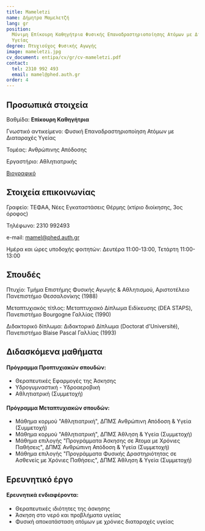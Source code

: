 ```yaml
---
title: Mameletzi
name: Δήμητρα Μαμελετζή
lang: gr
position:
  Μόνιμη Επίκουρη Καθηγήτρια Φυσικής Επαναδραστηριοποίησης Ατόμων με Διαταραχές
  Υγείας
degree: Πτυχιούχος Φυσικής Αγωγής
image: mameletzi.jpg
cv_document: entipa/cv/gr/cv-mameletzi.pdf
contact:
  tel: 2310 992 493
  email: mamel@phed.auth.gr
order: 4
---
```


## Προσωπικά στοιχεία

Βαθμίδα: **Επίκουρη Καθηγήτρια**

Γνωστικό αντικείμενο: Φυσική Επαναδραστηριοποίηση Ατόμων με Διαταραχές Υγείας

Τομέας: Ανθρώπινης Απόδοσης

Εργαστήριο: Αθλητιατρικής

[Βιογραφικό](https://qa.auth.gr/el/cv/mamel)

## Στοιχεία επικοινωνίας

Γραφείο: ΤΕΦΑΑ, Νέες Εγκαταστάσεις Θέρμης (κτίριο διοίκησης, 3ος όροφος)

Τηλέφωνο: 2310 992493

e-mail: mamel@phed.auth.gr

Ημέρα και ώρες υποδοχής φοιτητών: Δευτέρα 11:00-13:00, Τετάρτη 11:00-13:00

## Σπουδές

Πτυχίο: Τμήμα Επιστήμης Φυσικής Αγωγής & Αθλητισμού, Αριστοτέλειο Πανεπιστήμιο Θεσσαλονίκης (1988)

Μεταπτυχιακός τίτλος: Μεταπτυχιακό Δίπλωμα Ειδίκευσης (DEA STAPS), Πανεπιστήμιο Bourgogne Γαλλίας (1990)

Διδακτορικό δίπλωμα: Διδακτορικό Δίπλωμα (Doctorat d'Université), Πανεπιστήμιο Blaise Pascal Γαλλίας (1993)

## Διδασκόμενα μαθήματα

#### Πρόγραμμα Προπτυχιακών σπουδών:

- Θεραπευτικές Εφαρμογές της Άσκησης
- Υδρογυμναστική - Υδροαεροβική
- Αθλητιατρική (Συμμετοχή)

#### Πρόγραμμα Μεταπτυχιακών σπουδών:

- Μάθημα κορμού "Αθλητιατρική", ΔΠΜΣ Ανθρώπινη Απόδοση & Υγεία (Συμμετοχή)
- Μάθημα κορμού "Αθλητιατρική", ΔΠΜΣ Άθληση & Υγεία (Συμμετοχή)
- Μάθημα επιλογής "Προγράμματα Άσκησης σε Άτομα με Χρόνιες Παθήσεις", ΔΠΜΣ Ανθρώπινη Απόδοση & Υγεία (Συμμετοχή)
- Μάθημα επιλογής "Προγράμματα Φυσικής Δραστηριότητας σε Ασθενείς με Χρόνιες Παθήσεις", ΔΠΜΣ Άθληση & Υγεία (Συμμετοχή)

## Ερευνητικό έργο

#### Ερευνητικά ενδιαφέροντα:

- Θεραπευτικές ιδιότητες της άσκησης
- Άσκηση στο νερό και προβλήματα υγείας
- Φυσική αποκατάσταση ατόμων με χρόνιες διαταραχές υγείας

